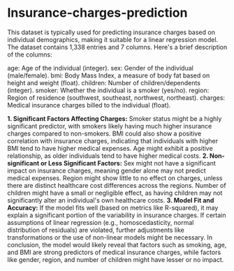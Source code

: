 # Insurance-charges-prediction
This dataset is typically used for predicting insurance charges based on individual demographics, making it suitable for a linear regression model. ​​
The dataset contains 1,338 entries and 7 columns. Here's a brief description of the columns:

age: Age of the individual (integer).
sex: Gender of the individual (male/female).
bmi: Body Mass Index, a measure of body fat based on height and weight (float).
children: Number of children/dependents (integer).
smoker: Whether the individual is a smoker (yes/no).
region: Region of residence (southwest, southeast, northwest, northeast).
charges: Medical insurance charges billed to the individual (float).


**1. Significant Factors Affecting Charges:**
Smoker status might be a highly significant predictor, with smokers likely having much higher insurance charges compared to non-smokers.
BMI could also show a positive correlation with insurance charges, indicating that individuals with higher BMI tend to have higher medical expenses.
Age might exhibit a positive relationship, as older individuals tend to have higher medical costs.
**2. Non-significant or Less Significant Factors:**
Sex might not have a significant impact on insurance charges, meaning gender alone may not predict medical expenses.
Region might show little to no effect on charges, unless there are distinct healthcare cost differences across the regions.
Number of children might have a small or negligible effect, as having children may not significantly alter an individual's own healthcare costs.
**3. Model Fit and Accuracy:**
If the model fits well (based on metrics like R-squared), it may explain a significant portion of the variability in insurance charges.
If certain assumptions of linear regression (e.g., homoscedasticity, normal distribution of residuals) are violated, further adjustments like transformations or the use of non-linear models might be necessary.
In conclusion, the model would likely reveal that factors such as smoking, age, and BMI are strong predictors of medical insurance charges, while factors like gender, region, and number of children might have lesser or no impact.

